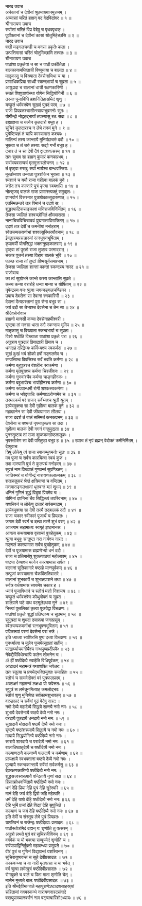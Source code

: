 नारद उवाच  
अनेकानां च देवीनां श्रुतमाख्यानमुत्तमम् ।  
अन्यासां चरितं ब्रह्मन् वद वेदविदांवर ॥ १ ॥  
श्रीनारायण उवाच  
सर्वासां चरितं विप्र वेदेषु च पृथक्पृथक् ।  
पूर्वोक्तानां च देवीनां कासां श्रोतुमिहेच्छसि ॥ २ ॥  
नारद उवाच  
षष्ठी मङ्‌गलचण्डी च मनसा प्रकृतेः कला ।  
उत्पत्तिमासां चरितं श्रोतुमिच्छामि तत्त्वतः ॥ ३ ॥  
श्रीनारायण उवाच  
षष्ठांशा प्रकृतेर्या च सा च षष्ठी प्रकीर्तिता ।  
बालकानामधिष्ठात्री विष्णुमाया च बालदा ॥ ४ ॥  
मातृकासु च विख्याता देवसेनाभिधा च या ।  
प्राणाधिकप्रिया साध्वी स्कन्दभार्या च सुव्रता ॥ ५ ॥  
आयुःप्रदा च बालानां धात्री रक्षणकारिणी ।  
सततं शिशुपार्श्वस्था योगेन सिद्धियोगिनी ॥ ६ ॥  
तस्याः पूजाविधिं ब्रह्मनितिहासमिदं शृणु ।  
यच्छ्रुतं धर्मवक्येण सुखदं पुत्रदं परम् ॥ ७ ॥  
राजा प्रियव्रतश्चासीत्स्वायम्भुवमनोः सुतः ।  
योगीन्द्रो नोद्वहद्भार्यां तपस्यासु रतः सदा ॥ ८ ॥  
ब्रह्माज्ञया च यत्नेन कृतदारो बभूव ह ।  
सुचिरं कृतदारश्च न लेभे तनयं मुने ॥ ९ ॥  
पुत्रेष्टियज्ञं तं चापि कारयामास कश्यपः ।  
मालिन्यं तस्य कान्तायै मुनिर्यज्ञचरुं ददौ ॥ १० ॥  
भुक्त्वा च तं चरुं तस्याः सद्यो गर्भो बभूव ह ।  
दधार तं च सा देवी दैवं द्वादशवत्सरम् ॥ ११ ॥  
ततः सुषाव सा ब्रह्मन् कुमारं कनकप्रभम् ।  
सर्वावयवसम्पन्नं मृतमुत्तारलोचनम् ॥ १२ ॥  
तं दृष्ट्वा रुरुदुः सर्वा नार्यश्च बान्धवस्त्रियः ।  
मूर्च्छामवाप तन्माता पुत्रशोकेन भूयसा ॥ १३ ॥  
श्मशानं च ययौ राजा गहीत्वा बालकं मुने ।  
रुरोद तत्र कान्तारे पुत्रं कृत्वा स्ववक्षसि ॥ १४ ॥  
नोत्सृजद्‌ बालकं राजा प्राणांस्त्यक्तुं समुद्यतः ।  
ज्ञानयोगं विसस्मार पुत्रशोकात्सुदारुणात् ॥ १५ ॥  
एतस्मिन्नन्तरे तत्र विमानं च ददर्श सः ।  
शुद्धस्फटिकसङ्काशं मणिराजविनिर्मितम् ॥ १६ ॥  
तेजसा ज्वलितं शश्वच्छोभितं क्षौमवाससा ।  
नानाचित्रविचित्राढ्यं पुष्पमालाविराजितम् ॥ १७ ॥  
ददर्श तत्र देवीं च कमनीयां मनोहराम् ।  
श्वेतचम्पकवर्णाभां शश्वत्सुस्थिरयौवनाम् ॥ १८ ॥  
ईषद्धास्यप्रसन्नास्यां रत्नभूषणभूषिताम् ।  
कृपामयीं योगसिद्धां भक्तानुग्रहकातराम् ॥ १९ ॥  
दृष्ट्वा तां पुरतो राजा तुष्टाव परमादरात् ।  
चकार पूजनं तस्या विहाय बालकं भुवि ॥ २० ॥  
पप्रच्छ राजा तां तुष्टां ग्रीष्मसूर्यसमप्रभाम् ।  
तेजसा ज्वलितां शान्तां कान्तां स्कन्दस्य नारद ॥ २१ ॥  
राजोवाच  
का त्वं सुशोभने कान्ते कस्य कान्तासि सुव्रते ।  
कस्य कन्या वरारोहे धन्या मान्या च योषिताम् ॥ २२ ॥  
नृपेन्द्रस्य वचः श्रुत्वा जगन्मङ्‌गलचण्डिका ।  
उवाच देवसेना सा देवानां रणकारिणी ॥ २३ ॥  
देवानां दैत्यग्रस्तानां पुरा सेना बभूव सा ।  
जयं ददौ सा तेभ्यश्च देवसेना च तेन सा ॥ २४ ॥  
श्रीदेवसेनोवाच  
ब्रह्मणो मानसी कन्या देवसेनाहमीश्वरी ।  
सृष्ट्वा तां मनसा धाता ददौ स्कन्दाय भूमिप ॥ २५ ॥  
मातृकासु च विख्याता स्कन्दभार्या च सुव्रता ।  
विश्वे षष्ठीति विख्याता षष्ठांशा प्रकृतेः परा ॥ २६ ॥  
अपुत्राय पुत्रदाहं प्रियादात्री प्रियाय च ।  
धनदाहं दरिद्रेभ्यः कर्मिभ्यश्च स्वकर्मदा ॥ २७ ॥  
सुखं दुःखं भयं शोको हर्षो मङ्‌गलमेव च ।  
सम्पत्तिश्च विपत्तिश्च सर्वं भवति कर्मणा ॥ २८ ॥  
कर्मणा बहुपुत्रश्च वंशहीनः स्वकर्मणा ।  
कर्मणा मृतपुत्रश्च कर्मणा चिरजीवनः ॥ २९ ॥  
कर्मणा गुणवांश्चैव कर्मणा चाङ्‌गहीनकः ।  
कर्मणा बहुभार्यश्च भार्याहीनश्च कर्मणा ॥ ३० ॥  
कर्मणा रूपवान्धर्मी रोगी शश्वत्स्वकर्मणा ।  
कर्मणा च भवेद्व्याधिः कर्मणाऽऽरोग्यमेव च ॥ ३१ ॥  
तस्मात्कर्म परं राजन् सर्वेभ्यश्च श्रुतौ श्रुतम् ।  
इत्येवमुक्त्वा सा देवी गृहीत्वा बालकं मुने ॥ ३२ ॥  
महाज्ञानेन सा देवी जीवयामास लीलया ।  
राजा ददर्श तं बालं सस्मितं कनकप्रभम् ॥ ३३ ॥  
देवसेना च पश्यन्तं नृपमापृच्छ्य सा तदा ।  
गृहीत्वा बालकं देवी गगनं गन्तुमुद्यता ॥ ३४ ॥  
पुनस्तुष्टाव तां राजा शुष्ककण्ठोष्ठतालुकः ।  
नृपस्तोत्रेण सा देवी परितुष्टा बभूव ह ॥ ३५ ॥
उवाच तं नृपं ब्रह्मन् वेदोक्तं कर्मनिर्मितम् ।  
देव्युवाच  
त्रिषु लोकेषु त्वं राजा स्वायम्भुवमनोः सुतः ॥ ३६ ॥  
मम पूजां च सर्वत्र कारयित्वा स्वयं कुरु ।  
तदा दास्यामि पुत्रं ते कुलपद्मं मनोहरम् ॥ ३७ ॥  
सुव्रतं नाम विख्यातं गुणवन्तं सुपण्डितम् ।  
जातिस्मरं च योगीन्द्रं नारायणकलात्मकम् ॥ ३८ ॥  
शतक्रतुकरं श्रेष्ठं क्षत्रियाणां च वन्दितम् ।  
मत्तमातङ्‌गलक्षाणां धृतवन्तं बलं शुभम् ॥ ३९ ॥  
धनिनं गुणिनं शुद्धं विदुषां प्रियमेव च ।  
योगिनां ज्ञानिनां चैव सिद्धिरूपं तपस्विनाम् ॥ ४० ॥  
यशस्विनं च लोकेषु दातारं सर्वसम्पदाम् ।  
इत्येवमुक्त्वा सा देवी तस्मै तद्बालकं ददौ ॥ ४१ ॥  
राजा चकार स्वीकारं पूजार्थं च प्रियव्रतः ।  
जगाम देवी स्वर्गं च दत्त्वा तस्मै शुभं वरम् ॥ ४२ ॥  
आजगाम सहामात्यः स्वगृहं हृष्टमानसः ।  
आगत्य कथयामास वृत्तान्तं पुत्रहेतुकम् ॥ ४३ ॥  
श्रुत्वा बभूवुः सन्तुष्टा नरा नार्यश्च नारद ।  
मङ्‌गलं कारयामास सर्वत्र पुत्रहेतुकम् ॥ ४४ ॥  
देवीं च पूजयामास ब्राह्मणेभ्यो धनं ददौ ।  
राजा च प्रतिमासेषु शुक्लषष्ठ्यां महोत्सवम् ॥ ४५ ॥  
षष्ट्या देव्याश्च यत्नेन कारयामास सर्वतः ।  
बालानां सूतिकागारे षष्ठाहे यत्नपूर्वकम् ॥ ४६ ॥  
तत्पूजां कारयामास चैकविंशतिवासरे ।  
बालानां शुभकार्ये च शुभान्नप्राशने तथा ॥ ४७ ॥  
सर्वत्र वर्धयामास स्वयमेव चकार ह ।  
ध्यानं पूजाविधानं च स्तोत्रं मत्तो निशामय ॥ ४८ ॥  
यच्छ्रुतं धर्मवक्त्रेण कौथुमोक्तं च सुव्रत ।  
शालग्रामे घटे वाथ वटमूलेऽथवा मुने ॥ ४९ ॥  
भित्त्यां पुत्तलिकां कृत्वा पूजयेद्वा विचक्षणः ।  
षष्ठांशां प्रकृतेः शुद्धां प्रतिष्ठाप्य च सुप्रभाम् ॥ ५० ॥  
सुपुत्रदां च शुभदा दयारूपां जगत्प्रसूम् ।  
श्वेतचम्पकवर्णाभां रत्नभूषणभूषिताम् ॥ ५१ ॥  
पवित्ररूपां परमां देवसेनां परां भजे ।  
इति ध्यात्वा स्वशिरसि पुष्पं दत्त्वा विचक्षणः ॥ ५२ ॥  
पुनर्ध्यात्वा च मूलेन पूजयेत्सुव्रतां सतीम् ।  
पाद्यार्घ्याचमनीयैश्च गन्धपुष्पप्रदीपकैः ॥ ५३ ॥  
नैवेद्यैर्विविधैश्चापि फलेन शोभनेन च ।  
ॐ ह्रीं षष्ठीदेव्यै स्वाहेति विधिपूर्वकम् ॥ ५४ ॥  
अष्टाक्षरं महामन्त्रं यथाशक्ति जपेन्नरः ।  
ततः स्तुत्वा च प्रणमेद्भक्तियुक्तः समाहितः ॥ ५५ ॥  
स्तोत्रं च सामवेदोक्तं वरं पुत्रफलप्रदम् ।  
अष्टाक्षरं महामन्त्रं लक्षधा यो जपेत्ततः ॥ ५६ ॥  
सुपुत्रं स लभेन्नूनमित्याह कमलोद्भवः ।  
स्तोत्रं शृणु मुनिश्रेष्ठ सर्वकामशुभावहम् ॥ ५७ ॥  
वाञ्छाप्रदं च सर्वेषां गूढं वेदेषु नारद ।  
नमो देव्यै महादेव्यै सिद्ध्यै शान्त्यै नमो नमः ॥ ५८ ॥  
शुभायै देवसेनायै षष्ठ्यै देव्यै नमो नमः ।  
वरदायै पुत्रदायै धनदायै नमो नमः ॥ ५९ ॥  
सुखदायै मोक्षदायै षष्ठ्यै देव्यै नमो नमः ।  
सृष्ट्यै षष्ठांशरूपायै सिद्धायै च नमो नमः ॥ ६० ॥  
मायायै सिद्धयोगिन्यै षष्ठीदेव्यै नमो नमः ।  
सारायै शारदायै च परादेव्यै नमो नमः ॥ ६१ ॥  
बालाधिष्ठातृदेव्यै च षष्ठीदेव्यै नमो नमः ।  
कल्याणदायै कल्याण्यै फलदायै च कर्मणाम् ॥ ६२ ॥  
प्रत्यक्षायै स्वभक्तानां षष्ठ्यै देव्यै नमो नमः ।  
पूज्यायै स्कन्दकान्तायै सर्वेषां सर्वकर्मसु ॥ ६३ ॥  
देवरक्षणकारिण्यै षष्ठीदेव्यै नमो नमः ।  
शुद्धसत्त्वस्वरूपायै वन्दितायै नृणां सदा ॥ ६४ ॥  
हिंसाक्रोधवर्जितायै षष्ठीदेव्यै नमो नमः ।  
धनं देहि प्रियां देहि पुत्रं देहि सुरेश्वरि ॥ ६५ ॥  
मानं देहि जयं देहि द्विषो जहि महेश्वरि ।  
धर्मं देहि यशो देहि षष्ठीदेव्यै नमो नमः ॥ ६६ ॥  
देहि भूमिं प्रजां देहि विद्यां देहि सुपूजिते ।  
कल्याणं च जयं देहि षष्ठीदेव्यै नमो नमः ॥ ६७ ॥  
इति देवीं च संस्तूय लेभे पुत्रं प्रियव्रतः ।  
यशस्विनं च राजेन्द्रः षष्ठीदेव्याः प्रसादतः ॥ ६८ ॥  
षष्ठीस्तोत्रमिदं ब्रह्मन् यः शृणोति तु वत्सरम् ।  
अपुत्रो लभते पुत्रं वरं सुचिरजीविनम् ॥ ६९ ॥  
वर्षमेकं च यो भक्त्या सम्पूज्येदं शृणोति च ।  
सर्वपापाद्विनिर्मुक्तो महावन्ध्या प्रसूयते ॥ ७० ॥  
वीरं पुत्रं च गुणिनं विद्यावन्तं यशस्विनम् ।  
सुचिरायुष्यवन्तं च सूते देवीप्रसादतः ॥ ७१ ॥  
काकवन्ध्या च या नारी मृतवत्सा च या भवेत् ।  
वर्षं श्रुत्वा लभेत्पुत्रं षष्ठीदेवीप्रसादतः ॥ ७२ ॥  
रोगयुक्ते च बाले च पिता माता शृणोति चेत् ।  
मासेन मुच्यते बालः षष्ठीदेवीप्रसादतः ॥ ७३ ॥  
इति श्रीमद्देवीभागवते महापुराणेऽष्टादशसाहस्र्यां  
संहितायां नवमस्कन्धे नारायणनारदसंवादे  
षष्ठ्युपाख्यानवर्णनं नाम षट्चत्वारिंशोऽध्यायः ॥ ४६ ॥
